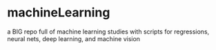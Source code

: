 # machineLearning
a BIG repo full of machine learning studies with scripts for regressions, neural nets, deep learning, and machine vision
